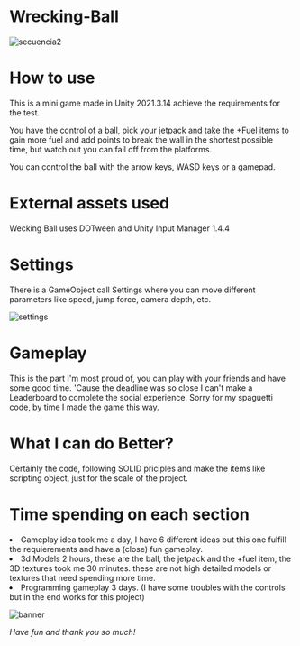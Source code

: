 # Wrecking-Ball

![secuencia2](https://user-images.githubusercontent.com/86846268/206038327-5a7ea4db-cc83-4d58-9d39-0a87d106b5bc.gif)


<p><h1> How to use </h1></p>
<p>This is a mini game made in Unity 2021.3.14 achieve the requirements for the test.</p>

<p>You have the control of a ball, pick your jetpack and take the +Fuel items to gain more fuel and add points to break the wall 
in the shortest possible time, but watch out you can fall off from the platforms.</p>

<p>You can control the ball with the arrow keys, WASD keys or a gamepad.</p>

<p><h1> External assets used </h1></p>
<p>Wecking Ball uses DOTween and Unity Input Manager 1.4.4</p>

<p><h1> Settings </h1></p>
<p>There is a GameObject call Settings where you can move different parameters like speed, jump force, camera depth, etc.</p>

![settings](https://user-images.githubusercontent.com/86846268/206033498-199541ff-2f09-4d67-903e-c60381a8db0d.jpg)

<p><h1> Gameplay </h1></p>
<p>This is the part I'm most proud of, you can play with your friends and have some good time. 'Cause the deadline was so close I can't make a Leaderboard to complete the social experience. Sorry for my spaguetti code, by time I made the game this way.</p>

<p><h1> What I can do Better? </h1></p>
<p>Certainly the code, following SOLID priciples and make the items like scripting object, just for the scale of the project.</p>

<p><h1> Time spending on each section </h1></p>
<p><li>Gameplay idea took me a day, I have 6 different ideas but this one fulfill the requierements and have a (close) fun gameplay.</li>
<li>3d Models 2 hours, these are the ball, the jetpack and the +fuel item, the 3D textures took me 30 minutes. these are not high detailed models or textures that need spending more time.</li>
<li>Programming gameplay 3 days. (I have some troubles with the controls but in the end works for this project)</li></p>

![banner](https://user-images.githubusercontent.com/86846268/206031286-f24bbb0f-db4e-4985-b950-4bedc743ca6e.jpg)

<em> Have fun and thank you so much!<em>
